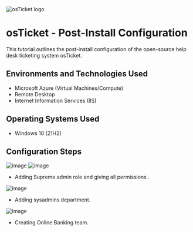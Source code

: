 
<img src="https://i.imgur.com/Clzj7Xs.png" alt="osTicket logo"/>
</p>

<h1>osTicket - Post-Install Configuration</h1>
This tutorial outlines the post-install configuration of the open-source help desk ticketing system osTicket.<br />


<h2>Environments and Technologies Used</h2>

- Microsoft Azure (Virtual Machines/Compute)
- Remote Desktop
- Internet Information Services (IIS)

<h2>Operating Systems Used </h2>

- Windows 10</b> (21H2)


<h2>Configuration Steps</h2>

![image](https://github.com/user-attachments/assets/7f5acdc2-fde2-41e1-bc68-47d1612f4071) ![image](https://github.com/user-attachments/assets/0e915085-4394-4986-b08b-3a6dce3cef4e)


- Adding Supreme admin role and giving all permissions .

![image](https://github.com/user-attachments/assets/7dba1355-b686-456b-9776-cebfb7fd8eb2)

- Adding sysadmins department.

![image](https://github.com/user-attachments/assets/f68f0e6a-7646-483b-9be2-9cf6c8db25c5)

- Creating Online Banking team.
